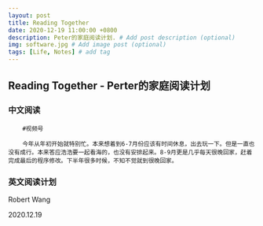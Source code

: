 ```yaml
---
layout: post
title: Reading Together
date: 2020-12-19 11:00:00 +0800
description: Peter的家庭阅读计划. # Add post description (optional)
img: software.jpg # Add image post (optional)
tags: [Life, Notes] # add tag
---
```


## Reading Together - Perter的家庭阅读计划

### 中文阅读

        #视频号

        今年从年初开始就特别忙。本来想着到6-7月份应该有时间休息，出去玩一下。但是一直也没有成行。本来答应浩浩要一起看海的，也没有安排起来。8-9月更是几乎每天很晚回家，赶着完成最后的程序修改。下半年很多时候，不知不觉就到很晚回家。



### 英文阅读计划


Robert Wang

2020.12.19
